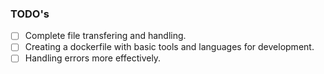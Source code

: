 ### TODO's

- [ ] Complete file transfering and handling.
- [ ] Creating a dockerfile with basic tools and languages for development.
- [ ] Handling errors more effectively.

